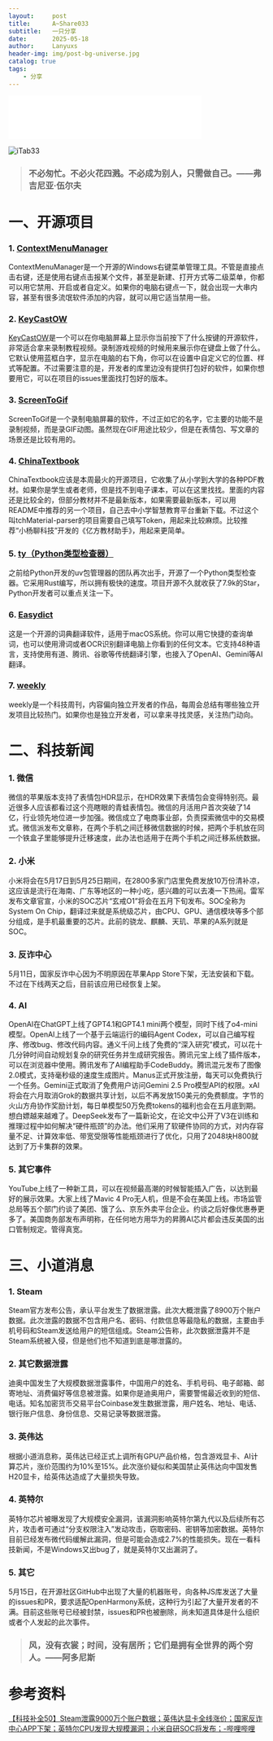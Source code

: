 ```yaml
---
layout:     post
title:      A~Share033
subtitle:   一只分享
date:       2025-05-18
author:     Lanyuxs
header-img: img/post-bg-universe.jpg
catalog: true
tags:
    - 分享
---
```


<iframe frameborder="no" border="0" marginwidth="0" marginheight="0" width=380 height=86 src="//music.163.com/outchain/player?type=2&id=1300641946&auto=0&height=66"></iframe>

![iTab33](https://p.ipic.vip/ygczip.webp)

> ### 不必匆忙。不必火花四溅。不必成为别人，只需做自己。——弗吉尼亚·伍尔夫

# 一、开源项目

### 1. [ContextMenuManager](https://github.com/BluePointLilac/ContextMenuManager)

ContextMenuManager是一个开源的Windows右键菜单管理工具。不管是直接点击右键，还是使用右键点击报某个文件，甚至是新建、打开方式等二级菜单，你都可以用它禁用、开启或者自定义。如果你的电脑右键点一下，就会出现一大串内容，甚至有很多流氓软件添加的内容，就可以用它适当禁用一些。

### 2. [KeyCastOW](https://github.com/brookhong/KeyCastOW)

[KeyCastOW](https://github.com/kitty-panics/KeyCastOW)是一个可以在你电脑屏幕上显示你当前按下了什么按键的开源软件，非常适合拿来录制教程视频。录制游戏视频的时候用来展示你在键盘上做了什么。它默认使用蓝框白字，显示在电脑的右下角，你可以在设置中自定义它的位置、样式等配置。不过需要注意的是，开发者的库里边没有提供打包好的软件，如果你想要用它，可以在项目的issues里面找打包好的版本。

### 3. [ScreenToGif](https://github.com/NickeManarin/ScreenToGif)

ScreenToGif是一个录制电脑屏幕的软件，不过正如它的名字，它主要的功能不是录制视频，而是录GIF动图。虽然现在GIF用途比较少，但是在表情包、写文章的场景还是比较有用的。

### 4. [ChinaTextbook](https://github.com/TapXWorld/ChinaTextbook)

ChinaTextbook应该是本周最火的开源项目，它收集了从小学到大学的各种PDF教材。如果你是学生或者老师，但是找不到电子课本，可以在这里找找。里面的内容还是比较全的，但部分教材并不是最新版本，如果需要最新版本，可以用README中推荐的另一个项目，自己去中小学智慧教育平台重新下载。不过这个叫tchMaterial-parser的项目需要自己填写Token，用起来比较麻烦。比较推荐“小杨聊科技”开发的《亿方教材助手》，用起来更简单。

### 5. [ty（Python类型检查器）](https://github.com/astral-sh/ty)

之前给Python开发的uv包管理器的团队再次出手，开源了一个Python类型检查器。它采用Rust编写，所以拥有极快的速度。项目开源不久就收获了7.9k的Star，Python开发者可以重点关注一下。

### 6. [Easydict](https://github.com/tisfeng/Easydict)

这是一个开源的词典翻译软件，适用于macOS系统。你可以用它快捷的查询单词，也可以使用滑词或者OCR识别翻译电脑上你看到的任何文本。它支持48种语言，支持使用有道、腾讯、谷歌等传统翻译引擎，也接入了OpenAI、Gemini等AI翻译。

### 7. [weekly](https://github.com/ljinkai/weekly)

weekly是一个科技周刊，内容偏向独立开发者的作品，每周会总结有哪些独立开发项目比较热门。如果你也是独立开发者，可以拿来寻找灵感，关注热门动向。

# 二、科技新闻

### 1. 微信

微信的苹果版本支持了表情包HDR显示，在HDR效果下表情包会变得特别亮。最近很多人应该都看过这个亮瞎眼的青蛙表情包。微信的月活用户首次突破了14亿，行业领先地位进一步加强。微信成立了电商事业部，负责探索微信中的交易模式。微信派发布文章称，在两个手机之间迁移微信数据的时候，把两个手机放在同一个铁盒子里能够提升迁移速度，此办法也适用于在两个手机之间迁移系统数据。


### 2. 小米

小米将会在5月17日到5月25日期间，在2800多家门店里免费发放10万份清补凉，这应该是流行在海南、广东等地区的一种小吃，感兴趣的可以去凑一下热闹。雷军发布文章官宣，小米的SOC芯片“玄戒O1”将会在五月下旬发布。SOC全称为System On Chip，翻译过来就是系统级芯片，由CPU、GPU、通信模块等多个部分组成，是手机最重要的芯片。此前的骁龙、麒麟、天玑、苹果的A系列就是SOC。

### 3. 反诈中心

5月11日，国家反诈中心因为不明原因在苹果App Store下架，无法安装和下载。不过在下线两天之后，目前该应用已经恢复上架。

### 4. AI

OpenAI在ChatGPT上线了GPT4.1和GPT4.1 mini两个模型，同时下线了o4-mini模型。OpenAI上线了一个基于云端运行的编码Agent Codex，可以自己编写程序、修改bug、修改代码内容。通义千问上线了免费的“深入研究”模式，可以花十几分钟时间自动规划复杂的研究任务并生成研究报告。腾讯元宝上线了插件版本，可以在浏览器中使用。腾讯发布了AI编程助手CodeBuddy。腾讯混元发布了图像2.0模式，支持毫秒级的速度生成图片。Manus正式开放注册，每天可以免费执行一个任务。Gemini正式取消了免费用户访问Gemini 2.5 Pro模型API的权限。xAI将会在六月取消Grok的数据共享计划，以后不再发放150美元的免费额度。字节的火山方舟协作奖励计划，每日单模型50万免费tokens的福利也会在五月底到期。想白嫖越来越难了。DeepSeek发布了一篇新论文，在论文中公开了V3在训练和推理过程中如何解决“硬件瓶颈”的办法。他们采用了软硬件协同的方式，对内存容量不足、计算效率低、带宽受限等性能瓶颈进行了优化，只用了2048块H800就达到了万卡集群的效果。

### 5. 其它事件

YouTube上线了一种新工具，可以在视频最高潮的时候智能插入广告，以达到最好的展示效果。大家上线了Mavic 4 Pro无人机，但是不会在美国上线。市场监管总局等五个部门约谈了美团、饿了么、京东外卖平台企业。约谈之后好像优惠券更多了。美国商务部发布声明称，在任何地方用华为的昇腾AI芯片都会违反美国的出口管制规定。管得真宽。

# 三、小道消息

### 1. Steam

Steam官方发布公告，承认平台发生了数据泄露。此次大概泄露了8900万个账户数据。此次泄露的数据不包含用户名、密码、付款信息等最隐私的数据，主要由手机号码和Steam发送给用户的短信组成。Steam公告称，此次数据泄露并不是Steam系统被入侵，但是他们也不知道到底是哪泄露的。

### 2. 其它数据泄露

迪奥中国发生了大规模数据泄露事件，中国用户的姓名、手机号码、电子邮箱、邮寄地址、消费偏好等信息被泄露。如果你是迪奥用户，需要警惕最近收到的短信、电话。知名加密货币交易平台Coinbase发生数据泄露，用户姓名、地址、电话、银行账户信息、身份信息、交易记录等数据泄露。

### 3. 英伟达

根据小道消息称，英伟达已经正式上调所有GPU产品价格，包含游戏显卡、AI计算芯片，涨价范围约为10%至15%。此次涨价疑似和美国禁止英伟达向中国发售H20显卡，给英伟达造成了大量损失导致。

### 4. 英特尔

英特尔芯片被曝发现了大规模安全漏洞，该漏洞影响英特尔第九代以及后续所有芯片，攻击者可通过“分支权限注入”发动攻击，窃取密码、密钥等加密数据。英特尔目前已经发布微代码缓解此漏洞，但是可能会造成2.7%的性能损失。现在一看科技新闻，不是Windows又出bug了，就是英特尔又出漏洞了。

### 5. 其它

5月15日，在开源社区GitHub中出现了大量的机器账号，向各种JS库发送了大量的issues和PR，要求适配OpenHarmony系统，这种行为引起了大量开发者的不满。目前这些账号已经被封禁，issues和PR也被删除，尚未知道具体是什么组织或者个人发起的此次事件。

> ### 风，没有衣裳；时间，没有居所；它们是拥有全世界的两个穷人。——阿多尼斯

# 参考资料

[【科技补全50】Steam泄露9000万个账户数据；英伟达显卡全线涨价；国家反诈中心APP下架；英特尔CPU发现大规模漏洞；小米自研SOC将发布；-哔哩哔哩](https://b23.tv/cNm6m87)